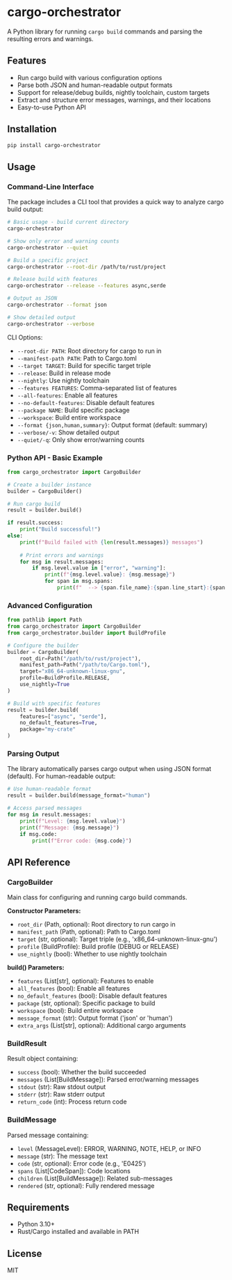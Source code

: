 # cargo-orchestrator

A Python library for running `cargo build` commands and parsing the resulting errors and warnings.

## Features

- Run cargo build with various configuration options
- Parse both JSON and human-readable output formats
- Support for release/debug builds, nightly toolchain, custom targets
- Extract and structure error messages, warnings, and their locations
- Easy-to-use Python API

## Installation

```bash
pip install cargo-orchestrator
```

## Usage

### Command-Line Interface

The package includes a CLI tool that provides a quick way to analyze cargo build output:

```bash
# Basic usage - build current directory
cargo-orchestrator

# Show only error and warning counts
cargo-orchestrator --quiet

# Build a specific project
cargo-orchestrator --root-dir /path/to/rust/project

# Release build with features
cargo-orchestrator --release --features async,serde

# Output as JSON
cargo-orchestrator --format json

# Show detailed output
cargo-orchestrator --verbose
```

CLI Options:
- `--root-dir PATH`: Root directory for cargo to run in
- `--manifest-path PATH`: Path to Cargo.toml
- `--target TARGET`: Build for specific target triple
- `--release`: Build in release mode
- `--nightly`: Use nightly toolchain
- `--features FEATURES`: Comma-separated list of features
- `--all-features`: Enable all features
- `--no-default-features`: Disable default features
- `--package NAME`: Build specific package
- `--workspace`: Build entire workspace
- `--format {json,human,summary}`: Output format (default: summary)
- `--verbose/-v`: Show detailed output
- `--quiet/-q`: Only show error/warning counts

### Python API - Basic Example

```python
from cargo_orchestrator import CargoBuilder

# Create a builder instance
builder = CargoBuilder()

# Run cargo build
result = builder.build()

if result.success:
    print("Build successful!")
else:
    print(f"Build failed with {len(result.messages)} messages")
    
    # Print errors and warnings
    for msg in result.messages:
        if msg.level.value in ["error", "warning"]:
            print(f"{msg.level.value}: {msg.message}")
            for span in msg.spans:
                print(f"  --> {span.file_name}:{span.line_start}:{span.column_start}")
```

### Advanced Configuration

```python
from pathlib import Path
from cargo_orchestrator import CargoBuilder
from cargo_orchestrator.builder import BuildProfile

# Configure the builder
builder = CargoBuilder(
    root_dir=Path("/path/to/rust/project"),
    manifest_path=Path("/path/to/Cargo.toml"),
    target="x86_64-unknown-linux-gnu",
    profile=BuildProfile.RELEASE,
    use_nightly=True
)

# Build with specific features
result = builder.build(
    features=["async", "serde"],
    no_default_features=True,
    package="my-crate"
)
```

### Parsing Output

The library automatically parses cargo output when using JSON format (default). For human-readable output:

```python
# Use human-readable format
result = builder.build(message_format="human")

# Access parsed messages
for msg in result.messages:
    print(f"Level: {msg.level.value}")
    print(f"Message: {msg.message}")
    if msg.code:
        print(f"Error code: {msg.code}")
```

## API Reference

### CargoBuilder

Main class for configuring and running cargo build commands.

**Constructor Parameters:**
- `root_dir` (Path, optional): Root directory to run cargo in
- `manifest_path` (Path, optional): Path to Cargo.toml
- `target` (str, optional): Target triple (e.g., 'x86_64-unknown-linux-gnu')
- `profile` (BuildProfile): Build profile (DEBUG or RELEASE)
- `use_nightly` (bool): Whether to use nightly toolchain

**build() Parameters:**
- `features` (List[str], optional): Features to enable
- `all_features` (bool): Enable all features
- `no_default_features` (bool): Disable default features
- `package` (str, optional): Specific package to build
- `workspace` (bool): Build entire workspace
- `message_format` (str): Output format ('json' or 'human')
- `extra_args` (List[str], optional): Additional cargo arguments

### BuildResult

Result object containing:
- `success` (bool): Whether the build succeeded
- `messages` (List[BuildMessage]): Parsed error/warning messages
- `stdout` (str): Raw stdout output
- `stderr` (str): Raw stderr output
- `return_code` (int): Process return code

### BuildMessage

Parsed message containing:
- `level` (MessageLevel): ERROR, WARNING, NOTE, HELP, or INFO
- `message` (str): The message text
- `code` (str, optional): Error code (e.g., 'E0425')
- `spans` (List[CodeSpan]): Code locations
- `children` (List[BuildMessage]): Related sub-messages
- `rendered` (str, optional): Fully rendered message

## Requirements

- Python 3.10+
- Rust/Cargo installed and available in PATH

## License

MIT